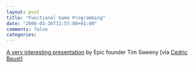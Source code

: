 ```yaml
---
layout: post
title: "Functional Game Programming"
date: "2006-03-26T11:57:00+01:00"
comments: false
categories: 
---
```


<p><a href="http://www.st.cs.uni-sb.de/edu/seminare/2005/advanced-fp/docs/sweeny.pdf">A very interesting presentation</a> by Epic founder Tim Sweeny [via <a href="http://beust.com/weblog/archives/000375.html">Cedric Beust</a>]</p>


